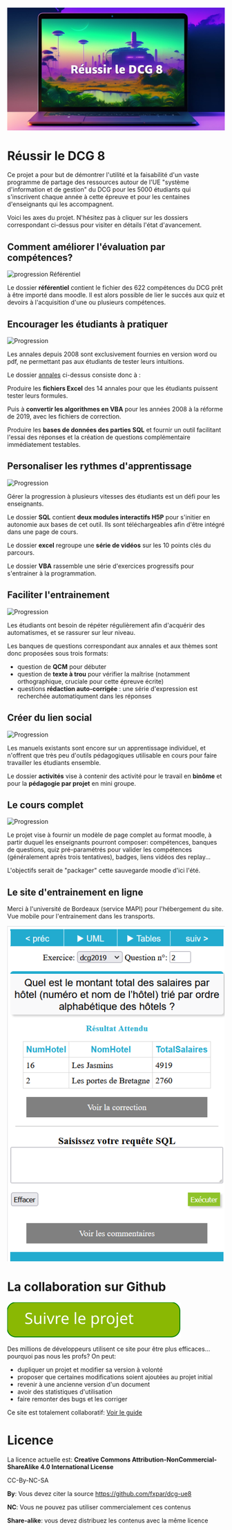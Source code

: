 ![Réussir le DCG 8 couverture](./xtras/couverture.jpg)
# Réussir le DCG 8
Ce projet a pour but de démontrer l'utilité et la faisabilité d'un vaste programme de partage des ressources autour de l'UE "système d'information et de gestion" du DCG pour les 5000 étudiants qui s'inscrivent chaque année à cette épreuve et pour les centaines d'enseignants qui les accompagnent.

Voici les axes du projet. N'hésitez pas à cliquer sur les dossiers correspondant ci-dessus pour visiter en détails l'état d'avancement.

## Comment améliorer l'évaluation par compétences?
![progression Référentiel](https://img.shields.io/badge/avancement-100%25-green)

Le dossier **référentiel** contient le fichier des 622 compétences du DCG prêt à être importé dans moodle. Il est alors possible de lier le succés aux quiz et devoirs à l'acquisition d'une ou plusieurs compétences. 


## Encourager les étudiants à pratiquer
![Progression](https://img.shields.io/badge/avancement-40%25-orange)

Les annales depuis 2008 sont exclusivement fournies en version word ou pdf, ne permettant pas aux étudiants de tester leurs intuitions.

Le dossier [annales](./annales) ci-dessus consiste donc à : 

Produire les **fichiers Excel** des 14 annales pour que les étudiants puissent tester leurs formules.

Puis à **convertir les algorithmes en VBA** pour les années 2008 à la réforme de 2019, avec les fichiers de correction.

Produire les **bases de données des parties SQL** et fournir un outil facilitant l'essai des réponses et la création de questions complémentaire immédiatement testables.


## Personaliser les rythmes d'apprentissage
![Progression](https://img.shields.io/badge/avancement-60%25-yellowgreen)

Gérer la progression à plusieurs vitesses des étudiants est un défi pour les enseignants.

Le dossier **SQL** contient **deux modules interactifs H5P** pour s'initier en autonomie aux bases de cet outil. Ils sont téléchargeables afin d'être intégré dans une page de cours.

Le dossier **excel** regroupe une **série de vidéos** sur les 10 points clés du parcours.

Le dossier **VBA** rassemble une série d'exercices progressifs pour s'entrainer à la programmation.


## Faciliter l'entrainement
![Progression](https://img.shields.io/badge/avancement-40%25-orange)

Les étudiants ont besoin de répéter régulièrement afin d'acquérir des automatismes, et se rassurer sur leur niveau. 

Les banques de questions correspondant aux annales et aux thèmes sont donc proposées sous trois formats:

* question de **QCM** pour débuter
* question de **texte à trou** pour vérifier la maîtrise (notamment orthographique, cruciale pour cette épreuve écrite)
* questions **rédaction auto-corrigée** : une série d'expression est recherchée automatiqument dans les réponses

## Créer du lien social
![Progression](https://img.shields.io/badge/avancement-50%25-yellow)

Les manuels existants sont encore sur un apprentissage individuel, et n'offrent que très peu d'outils pédagogiques utilisable en cours pour faire travailler les étudiants ensemble.

Le dossier **activités** vise à contenir des activité pour le travail en **binôme** et pour la **pédagogie par projet** en mini groupe.


## Le cours complet
![Progression](https://img.shields.io/badge/avancement-50%25-lightgrey)

Le projet vise à fournir un modèle de page complet au format moodle, à partir duquel les enseignants pourront composer: compétences, banques de questions, quiz pré-paramétrés pour valider les compétences (généralement après trois tentatives), badges, liens vidéos des replay...

L'objectifs serait de "packager" cette sauvegarde moodle d'ici l'été.


## Le site d'entrainement en ligne
Merci à l'université de Bordeaux (service MAPI) pour l'hébergement du site.
Vue mobile pour l'entrainement dans les transports.

![SQLpratique](./xtras/SQLpratique.png)

	
# La collaboration sur Github

[![Suivre le projet](./xtras/voirProjet.svg)](./xtras/guide-github.md)

Des millions de développeurs utilisent ce site pour être plus efficaces... pourquoi pas nous les profs? On peut: 

* dupliquer un projet et modifier sa version à volonté
* proposer que certaines modifications soient ajoutées au projet initial
* revenir à une ancienne version d'un document
* avoir des statistiques d'utilisation
* faire remonter des bugs et les corriger


Ce site est totalement collaboratif: [Voir le guide](./xtras/guide-github.md)

# Licence
La licence actuelle est:
**Creative Commons Attribution-NonCommercial-ShareAlike 4.0 International License**

CC-By-NC-SA

**By**: Vous devez citer la source https://github.com/fxpar/dcg-ue8

**NC**: Vous ne pouvez pas utiliser commercialement ces contenus

**Share-alike**: vous devez distribuez les contenus avec la même licence


 